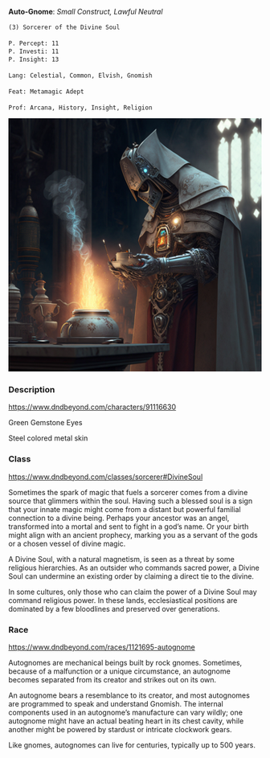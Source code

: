 **Auto-Gnome**: *Small Construct, Lawful Neutral*

	(3) Sorcerer of the Divine Soul

	P. Percept: 11
	P. Investi: 11
	P. Insight: 13

	Lang: Celestial, Common, Elvish, Gnomish

	Feat: Metamagic Adept

	Prof: Arcana, History, Insight, Religion

![](Player_Characters/Pobis_Boltfull.png)


### Description
https://www.dndbeyond.com/characters/91116630

Green Gemstone Eyes

Steel colored metal skin

### Class 
https://www.dndbeyond.com/classes/sorcerer#DivineSoul

Sometimes the spark of magic that fuels a sorcerer comes from a divine source that glimmers within the soul. Having such a blessed soul is a sign that your innate magic might come from a distant but powerful familial connection to a divine being. Perhaps your ancestor was an angel, transformed into a mortal and sent to fight in a god’s name. Or your birth might align with an ancient prophecy, marking you as a servant of the gods or a chosen vessel of divine magic.

A Divine Soul, with a natural magnetism, is seen as a threat by some religious hierarchies. As an outsider who commands sacred power, a Divine Soul can undermine an existing order by claiming a direct tie to the divine.

In some cultures, only those who can claim the power of a Divine Soul may command religious power. In these lands, ecclesiastical positions are dominated by a few bloodlines and preserved over generations.

### Race
https://www.dndbeyond.com/races/1121695-autognome

Autognomes are mechanical beings built by rock gnomes. Sometimes, because of a malfunction or a unique circumstance, an autognome becomes separated from its creator and strikes out on its own.

An autognome bears a resemblance to its creator, and most autognomes are programmed to speak and understand Gnomish. The internal components used in an autognome’s manufacture can vary wildly; one autognome might have an actual beating heart in its chest cavity, while another might be powered by stardust or intricate clockwork gears.

Like gnomes, autognomes can live for centuries, typically up to 500 years.